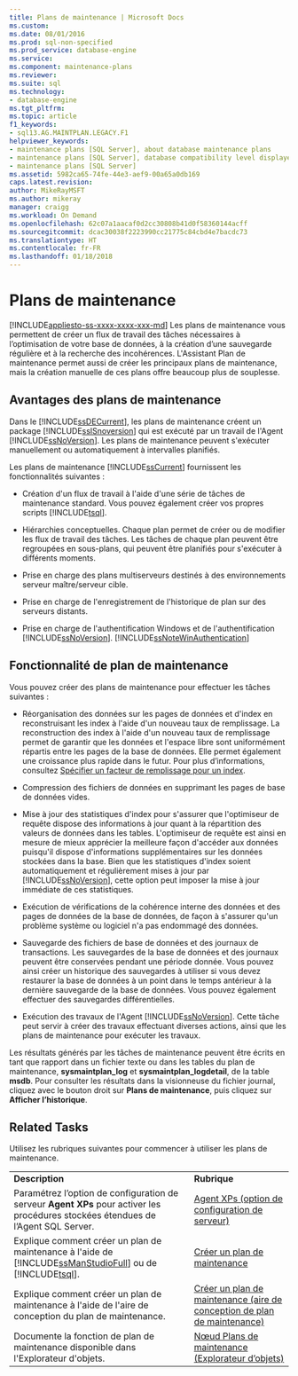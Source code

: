 ```yaml
---
title: Plans de maintenance | Microsoft Docs
ms.custom: 
ms.date: 08/01/2016
ms.prod: sql-non-specified
ms.prod_service: database-engine
ms.service: 
ms.component: maintenance-plans
ms.reviewer: 
ms.suite: sql
ms.technology:
- database-engine
ms.tgt_pltfrm: 
ms.topic: article
f1_keywords:
- sql13.AG.MAINTPLAN.LEGACY.F1
helpviewer_keywords:
- maintenance plans [SQL Server], about database maintenance plans
- maintenance plans [SQL Server], database compatibility level displayed in designer
- maintenance plans [SQL Server]
ms.assetid: 5982ca65-74fe-44e3-aef9-00a65a0db169
caps.latest.revision: 
author: MikeRayMSFT
ms.author: mikeray
manager: craigg
ms.workload: On Demand
ms.openlocfilehash: 62c07a1aacaf0d2cc30808b41d0f58360144acff
ms.sourcegitcommit: dcac30038f2223990cc21775c84cbd4e7bacdc73
ms.translationtype: HT
ms.contentlocale: fr-FR
ms.lasthandoff: 01/18/2018
---
```

# <a name="maintenance-plans"></a>Plans de maintenance
[!INCLUDE[appliesto-ss-xxxx-xxxx-xxx-md](../../includes/appliesto-ss-xxxx-xxxx-xxx-md.md)] Les plans de maintenance vous permettent de créer un flux de travail des tâches nécessaires à l’optimisation de votre base de données, à la création d’une sauvegarde régulière et à la recherche des incohérences. L'Assistant Plan de maintenance permet aussi de créer les principaux plans de maintenance, mais la création manuelle de ces plans offre beaucoup plus de souplesse.  
  
## <a name="benefits-of-maintenance-plans"></a>Avantages des plans de maintenance  
 Dans le [!INCLUDE[ssDECurrent](../../includes/ssdecurrent-md.md)], les plans de maintenance créent un package [!INCLUDE[ssISnoversion](../../includes/ssisnoversion-md.md)] qui est exécuté par un travail de l'Agent [!INCLUDE[ssNoVersion](../../includes/ssnoversion-md.md)]. Les plans de maintenance peuvent s'exécuter manuellement ou automatiquement à intervalles planifiés.  
  
 Les plans de maintenance [!INCLUDE[ssCurrent](../../includes/sscurrent-md.md)] fournissent les fonctionnalités suivantes :  
  
-   Création d'un flux de travail à l'aide d'une série de tâches de maintenance standard. Vous pouvez également créer vos propres scripts [!INCLUDE[tsql](../../includes/tsql-md.md)].  
  
-   Hiérarchies conceptuelles. Chaque plan permet de créer ou de modifier les flux de travail des tâches. Les tâches de chaque plan peuvent être regroupées en sous-plans, qui peuvent être planifiés pour s'exécuter à différents moments.  
  
-   Prise en charge des plans multiserveurs destinés à des environnements serveur maître/serveur cible.  
  
-   Prise en charge de l'enregistrement de l'historique de plan sur des serveurs distants.  
  
-   Prise en charge de l'authentification Windows et de l'authentification [!INCLUDE[ssNoVersion](../../includes/ssnoversion-md.md)]. [!INCLUDE[ssNoteWinAuthentication](../../includes/ssnotewinauthentication-md.md)]  
  
## <a name="maintenance-plan-functionality"></a>Fonctionnalité de plan de maintenance  
 Vous pouvez créer des plans de maintenance pour effectuer les tâches suivantes :  
  
-   Réorganisation des données sur les pages de données et d'index en reconstruisant les index à l'aide d'un nouveau taux de remplissage. La reconstruction des index à l'aide d'un nouveau taux de remplissage permet de garantir que les données et l'espace libre sont uniformément répartis entre les pages de la base de données. Elle permet également une croissance plus rapide dans le futur. Pour plus d’informations, consultez [Spécifier un facteur de remplissage pour un index](../../relational-databases/indexes/specify-fill-factor-for-an-index.md).  
  
-   Compression des fichiers de données en supprimant les pages de base de données vides.  
  
-   Mise à jour des statistiques d'index pour s'assurer que l'optimiseur de requête dispose des informations à jour quant à la répartition des valeurs de données dans les tables. L'optimiseur de requête est ainsi en mesure de mieux apprécier la meilleure façon d'accéder aux données puisqu'il dispose d'informations supplémentaires sur les données stockées dans la base. Bien que les statistiques d'index soient automatiquement et régulièrement mises à jour par [!INCLUDE[ssNoVersion](../../includes/ssnoversion-md.md)], cette option peut imposer la mise à jour immédiate de ces statistiques.  
  
-   Exécution de vérifications de la cohérence interne des données et des pages de données de la base de données, de façon à s'assurer qu'un problème système ou logiciel n'a pas endommagé des données.  
  
-   Sauvegarde des fichiers de base de données et des journaux de transactions. Les sauvegardes de la base de données et des journaux peuvent être conservées pendant une période donnée. Vous pouvez ainsi créer un historique des sauvegardes à utiliser si vous devez restaurer la base de données à un point dans le temps antérieur à la dernière sauvegarde de la base de données. Vous pouvez également effectuer des sauvegardes différentielles.  
  
-   Exécution des travaux de l'Agent [!INCLUDE[ssNoVersion](../../includes/ssnoversion-md.md)]. Cette tâche peut servir à créer des travaux effectuant diverses actions, ainsi que les plans de maintenance pour exécuter les travaux.  
  
 Les résultats générés par les tâches de maintenance peuvent être écrits en tant que rapport dans un fichier texte ou dans les tables du plan de maintenance, **sysmaintplan_log** et **sysmaintplan_logdetail**, de la table **msdb**. Pour consulter les résultats dans la visionneuse du fichier journal, cliquez avec le bouton droit sur **Plans de maintenance**, puis cliquez sur **Afficher l’historique**.  
  
## <a name="related-tasks"></a>Related Tasks  
 Utilisez les rubriques suivantes pour commencer à utiliser les plans de maintenance.  
  
|||  
|-|-|  
|**Description**|**Rubrique**|  
|Paramétrez l’option de configuration de serveur **Agent XPs** pour activer les procédures stockées étendues de l’Agent SQL Server.|[Agent XPs (option de configuration de serveur)](../../database-engine/configure-windows/agent-xps-server-configuration-option.md)|
|Explique comment créer un plan de maintenance à l'aide de [!INCLUDE[ssManStudioFull](../../includes/ssmanstudiofull-md.md)] ou de [!INCLUDE[tsql](../../includes/tsql-md.md)].|[Créer un plan de maintenance](../../relational-databases/maintenance-plans/create-a-maintenance-plan.md)|  
|Explique comment créer un plan de maintenance à l'aide de l'aire de conception du plan de maintenance.|[Créer un plan de maintenance &#40;aire de conception de plan de maintenance&#41;](../../relational-databases/maintenance-plans/create-a-maintenance-plan-maintenance-plan-design-surface.md)|  
|Documente la fonction de plan de maintenance disponible dans l'Explorateur d'objets.|[Nœud Plans de maintenance &#40;Explorateur d’objets&#41;](../../relational-databases/maintenance-plans/maintenance-plans-node-object-explorer.md)|  
  
  
